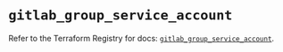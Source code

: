 # `gitlab_group_service_account`

Refer to the Terraform Registry for docs: [`gitlab_group_service_account`](https://registry.terraform.io/providers/gitlabhq/gitlab/18.4.0/docs/resources/group_service_account).

